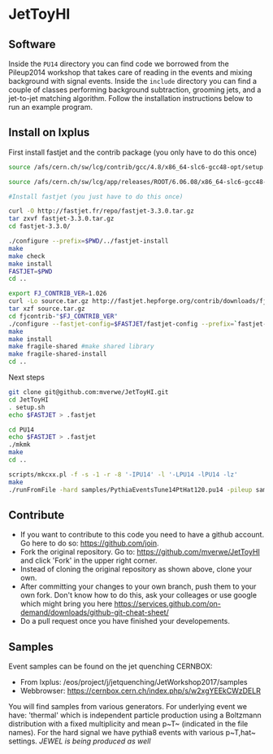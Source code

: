 # JetToyHI

## Software

Inside the `PU14` directory you can find code we borrowed from the Pileup2014 workshop that takes care of reading in the events and mixing background with signal events.
Inside the `include` directory you can find a couple of classes performing background subtraction, grooming jets, and a jet-to-jet matching algorithm.
Follow the installation instructions below to run an example program.

## Install on lxplus

First install fastjet and the contrib package (you only have to do this once)
```sh
source /afs/cern.ch/sw/lcg/contrib/gcc/4.8/x86_64-slc6-gcc48-opt/setup.sh

source /afs/cern.ch/sw/lcg/app/releases/ROOT/6.06.08/x86_64-slc6-gcc48-opt/root/bin/thisroot.sh

#Install fastjet (you just have to do this once)

curl -O http://fastjet.fr/repo/fastjet-3.3.0.tar.gz 
tar zxvf fastjet-3.3.0.tar.gz
cd fastjet-3.3.0/

./configure --prefix=$PWD/../fastjet-install
make
make check
make install
FASTJET=$PWD
cd ..

export FJ_CONTRIB_VER=1.026 
curl -Lo source.tar.gz http://fastjet.hepforge.org/contrib/downloads/fjcontrib-"$FJ_CONTRIB_VER".tar.gz
tar xzf source.tar.gz
cd fjcontrib-"$FJ_CONTRIB_VER"
./configure --fastjet-config=$FASTJET/fastjet-config --prefix=`fastjet-config --prefix`
make 
make install 
make fragile-shared #make shared library
make fragile-shared-install
cd ..
```

Next steps
```sh
git clone git@github.com:mverwe/JetToyHI.git
cd JetToyHI
. setup.sh
echo $FASTJET > .fastjet
```

```sh
cd PU14
echo $FASTJET > .fastjet
./mkmk
make
cd ..

scripts/mkcxx.pl -f -s -1 -r -8 '-IPU14' -l '-LPU14 -lPU14 -lz'
make
./runFromFile -hard samples/PythiaEventsTune14PtHat120.pu14 -pileup samples/ThermalEventsMult12000PtAv0.70.pu14 -upu 1 -nev 2
```

## Contribute
* If you want to contribute to this code you need to have a github account. Go here to do so: https://github.com/join.
* Fork the original repository. Go to: https://github.com/mverwe/JetToyHI and click 'Fork' in the upper right corner.
* Instead of cloning the original repository as shown above, clone your own.
* After committing your changes to your own branch, push them to your own fork. Don't know how to do this, ask your colleages or use google which might bring you here https://services.github.com/on-demand/downloads/github-git-cheat-sheet/
* Do a pull request once you have finished your developements.

## Samples
Event samples can be found on the jet quenching CERNBOX:
* From lxplus: /eos/project/j/jetquenching/JetWorkshop2017/samples
* Webbrowser: https://cernbox.cern.ch/index.php/s/w2xgYEEkCWzDELR

You will find samples from various generators. For underlying event we have: 'thermal' which is independent particle production using a Boltzmann distribution with a fixed multiplicity and mean p~T~ (indicated in the file names). For the hard signal we have pythia8 events with various p~T,hat~ settings. *JEWEL is being produced as well*
